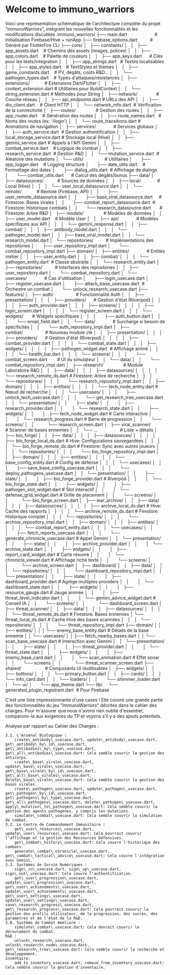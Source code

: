 # Welcome to immuno_warriors


Voici une représentation schématique de l'architecture complète du projet "ImmunoWarriors", intégrant les nouvelles fonctionnalités et les modifications discutées :immuno_warriors/
├── main.dart                      # Initialisation Firebase/Hive + runApp
├── firebase_options.dart          # Généré par FlutterFire CLI
├── core/
│   ├── constants/
│   │   ├── app_assets.dart    # Chemins des assets (images, polices)
│   │   ├── app_colors.dart    # Palette de couleurs
│   │   ├── app_keys.dart      # Clés pour les tests/intégration
│   │   ├── app_strings.dart   # Textes localisables
│   │   ├── app_styles.dart    # TextStyles et thèmes
│   │   ├── game_constants.dart    # PV, dégâts, coûts R&D...
│   │   └── pathogen_types.dart    # Types d'attaques/résistances
│   ├── extensions/            # Extensions Dart/Flutter
│   │   ├── context_extension.dart # Utilitaires pour BuildContext
│   │   └── string_extension.dart # Méthodes pour String
│   ├── network/               # Couche réseau
│   │   ├── api_endpoints.dart # URLs des API
│   │   ├── dio_client.dart    # Client HTTP
│   │   └── network_info.dart  # Vérification de la connectivité
│   ├── routes/                # Gestion des routes
│   │   ├── app_router.dart    # Génération des routes
│   │   ├── route_names.dart   # Noms des routes (ex: '/login')
│   │   └── route_transitions.dart # Animations de navigation
│   ├── services/              # Services globaux
│   │   ├── auth_service.dart  # Gestion authentification
│   │   ├── local_storage_service.dart # Stockage local (Hive)
│   │   ├── gemini_service.dart # Appels à l'API Gemini
│   │   ├── combat_service.dart    # Logique de combat
│   │   ├── research_service.dart  # Gestion R&D
│   │   └── mutation_service.dart  # Aléatoire des mutations
│   └── utils/                 # Utilitaires
│       ├── app_logger.dart    # Logging structuré
│       ├── date_utils.dart    # Formattage des dates
│       ├── dialog_utils.dart  # Affichage de dialogs
│       └── combat_utils.dart      # Calcul des dégâts/bonus
├── data/
│   ├── datasources/           # Sources de données
│   │   ├── local/             # Local (Hive)
│   │   │   └── user_local_datasource.dart
│   │   └── remote/            # Remote (Firebase, API)
│   │       ├── user_remote_datasource.dart
│   │       ├── base_viral_datasource.dart     # Firestore: Bases virales
│   │       ├── combat_report_datasource.dart  # Firestore: Historique combats
│   │       └── research_datasource.dart       # Firestore: Arbre R&D
│   ├── models/                # Modèles de données
│   │   ├── user_model.dart    # Modèle User
│   │   ├── api/              # Modèles spécifiques aux API
│   │   │   └── gemini_response.dart
│   │   ├── combat/
│   │   │   ├── antibody_model.dart
│   │   │   └── pathogen_model.dart
│   │   ├── base_viral_model.dart
│   │   └── research_model.dart
│   └── repositories/          # Implémentations des repositories
│       ├── user_repository_impl.dart
│       └── combat_repository_impl.dart
├── domain/
│   ├── entities/              # Entités métier
│   │   ├── user_entity.dart
│   │   ├── combat/
│   │   │   └── pathogen_entity.dart  # Classe abstraite
│   │   └── research_entity.dart
│   ├── repositories/          # Interfaces des repositories
│   │   ├── user_repository.dart
│       └── combat_repository.dart
│   └── usecases/              # Cas d'utilisation
│       ├── login_usecase.dart
│       ├── register_usecase.dart
│       ├── attack_base_usecase.dart  # Orchestre un combat
│       └── unlock_research_usecase.dart
├── features/
│   ├── auth/                  # Fonctionnalité Auth
│   │   ├── presentation/
│   │   │   ├── providers/      # Gestion d'état (Riverpod)
│   │   │   │   ├── auth_provider.dart
│   │   │   ├── screens/
│   │   │   │   ├── login_screen.dart
│   │   │   │   └── register_screen.dart
│   │   │   └── widgets/       # Widgets spécifiques
│   │   │       ├── auth_button.dart
│   │   │       └── email_field.dart
│   │   └── data/              # Surcharge si besoin de spécificités
│   │       └── auth_repository_impl.dart
│   ├── combat/                  # Nouveau module clé
│   │   ├── presentation/
│   │   │   ├── providers/      # Gestion d'état (Riverpod)
│   │   │   │   ├── combat_provider.dart
│   │   │   │   └── combat_state.dart
│   │   │   ├── widgets/
│   │   │   │   ├── pathogen_widget.dart  # Affichage animé
│   │   │   │   └── health_bar.dart
│   │   │   └── screens/
│   │   │       └── combat_screen.dart        # UI du simulateur
│   │   └── data/
│   │       └── combat_repository_impl.dart
│   ├── research/                # Module Laboratoire R&D
│   │   ├── data/
│   │   │   ├── datasources/
│   │   │   │   └── research_remote_ds.dart # Firestore: Arbre de recherche
│   │   │   └── repositories/
│   │   │       └── research_repository_impl.dart
│   │   ├── domain/
│   │   │   ├── entities/
│   │   │   │   └── tech_node_entity.dart  # Nœud de recherche
│   │   │   └── usecases/
│   │   │       ├── unlock_tech_usecase.dart
│   │   │       └── get_research_tree_usecase.dart
│   │   └── presentation/
│   │       ├── state/
│   │       │   ├── research_provider.dart
│   │       │   └── research_state.dart
│   │       ├── widgets/
│   │       │   ├── tech_node_widget.dart   # Carte interactive
│   │       │   └── research_progress.dart # Barre de progression
│   │       └── screens/
│   │           └── research_screen.dart
│   ├── viral_scanner/           # Scanner de bases ennemies
│   │   └── ...                  # Liste + détails
│   ├── bio_forge/
│   │   ├── data/
│   │   │   ├── datasources/
│   │   │   │   ├── bio_forge_local_ds.dart  # Hive: Configurations sauvegardées
│   │   │   │   └── bio_forge_remote_ds.dart # Firestore: Sync avec autres joueurs
│   │   │   └── repositories/
│   │   │       └── bio_forge_repository_impl.dart
│   │   ├── domain/
│   │   │   ├── entities/
│   │   │   │   └── base_config_entity.dart  # Config de défense
│   │   │   └── usecases/
│   │   │       ├── save_base_config_usecase.dart
│   │   │       └── deploy_pathogens_usecase.dart
│   │   └── presentation/
│   │       ├── state/
│   │       │   ├── bio_forge_provider.dart  # Riverpod
│   │       │   └── bio_forge_state.dart
│   │       ├── widgets/
│   │       │   ├── pathogen_slot_widget.dart # Slot interactif
│   │       │   └── defense_grid_widget.dart  # Grille de placement
│   │       └── screens/
│   │           └── bio_forge_screen.dart
│   ├── war_archive/
│   │   ├── data/
│   │   │   ├── datasources/
│   │   │   │   ├── archive_local_ds.dart  # Hive: Cache des rapports
│   │   │   │   └── archive_remote_ds.dart # Firestore: Historique complet
│   │   │   └── repositories/
│   │   │       └── archive_repository_impl.dart
│   │   ├── domain/
│   │   │   ├── entities/
│   │   │   │   └── combat_report_entity.dart
│   │   │   └── usecases/
│   │   │       ├── fetch_reports_usecase.dart
│   │   │       └── generate_chronicle_usecase.dart # Appel Gemini
│   │   └── presentation/
│   │       ├── state/
│   │       │   ├── archive_provider.dart
│   │       │   └── archive_state.dart
│   │       ├── widgets/
│   │       │   ├── report_card_widget.dart  # Carte résumé
│   │       │   └── chronicle_viewer.dart   # Affichage riche texte
│   │       └── screens/
│   │           └── archive_screen.dart
│   ├── dashboard/
│   │   ├── data/
│   │   │   └── repositories/
│   │   │       └── dashboard_repository_impl.dart
│   │   └── presentation/
│   │       ├── state/
│   │       │   ├── dashboard_provider.dart # Agrège multiples providers
│   │       │   └── dashboard_state.dart
│   │       ├── widgets/
│   │       │   ├── resource_gauge.dart    # Jauge animée
│   │       │   ├── threat_level_indicator.dart
│   │       │   └── gemini_advice_widget.dart # Conseil IA
│   │       └── screens/
│   │           └── dashboard_screen.dart
│   ├── threat_scanner/
│   │   ├── data/
│   │   │   ├── datasources/
│   │   │   │   └── threat_remote_ds.dart # Firestore: Bases ennemies
            │   └── threat_local_ds.dart   # Cache Hive des bases scannées
│   │   │   └── repositories/
│   │   │       └── threat_repository_impl.dart
        ├── domain/
    │   │        ├── entities/
    │   │        │     └── enemy_base_entity.dart # Détails de la base ennemie
    │   │        └── usecases/
    │   │            ├── fetch_nearby_bases.dart
    │   │            └── scan_base_usecase.dart # Interaction avec Gemini
│   │   └── presentation/
│   │       ├── state/
│   │       │   ├── threat_provider.dart
│   │       │   └── threat_state.dart
│   │       ├── widgets/
│   │       │   ├── enemy_base_card.dart
│   │       │   └── scan_animation.dart    # Effet sonar
│   │       └── screens
│   │           └── threat_scanner_screen.dart
├── shared/                   # Composants UI réutilisables
│   ├── widgets/
│   │   ├── buttons/
│   │   │   └── primary_button.dart
│   │   ├── cards/
│   │   │   └── info_card.dart
│   │   └── loaders/
│   │       └── shimmer_loader.dart
│   └── ui/
│       └── app_theme.dart
└── lib/
    └── generated_plugin_registrant.dart  # Pour Firebase



C'est une liste impressionnante d'use cases ! Elle couvre une grande partie des fonctionnalités du jeu "ImmunoWarriors" décrites dans le cahier des charges. Pour m'assurer que nous n'avons rien oublié d'essentiel, comparons-la aux exigences du TP et voyons s'il y a des ajouts potentiels.

Analyse par rapport au Cahier des Charges :

    3.1. L'Arsenal Biologique :
        create\_antibody\_usecase.dart, update\_antibody\_usecase.dart, get\_antibody\_by\_id\_usecase.dart, get\_antibodies\_by\_type\_usecase.dart, get\_all\_antibodies\_usecase.dart: Cela semble couvrir la gestion des anticorps.
        create\_base\_virale\_usecase.dart, update\_base\_virale\_usecase.dart, get\_base\_virale\_by\_id\_usecase.dart, get\_all\_base\_virales\_usecase.dart, delete\_base\_virale\_usecase.dart: Cela semble couvrir la gestion des bases virales.
        create\_pathogen\_usecase.dart, update\_pathogen\_usecase.dart, get\_pathogen\_by\_id\_usecase.dart, get\_pathogens\_by\_type\_usecase.dart, get\_all\_pathogens\_usecase.dart, delete\_pathogen\_usecase.dart, apply\_mutation\_to\_pathogen\_usecase.dart: Cela semble couvrir la gestion des agents pathogènes, y compris les mutations.
        simulate\_combat\_usecase.dart: Cela semble couvrir la simulation de combat.
    3.2. Le Centre de Commandement Immunitaire :
        get\_user\_resources\_usecase.dart, update\_user\_resources\_usecase.dart: Cela pourrait couvrir l'affichage et la gestion des Ressources Défensives.
        get\_combat\_history\_usecase.dart: Cela couvre l'historique des combats.
        generate\_combat\_chronicle\_usecase.dart, get\_combat\_tactical\_advice\_usecase.dart: Cela couvre l'intégration avec Gemini.
    3.3. Systèmes de Survie Numériques :
        sign\_in\_usecase.dart, sign\_up\_usecase.dart, sign\_out\_usecase.dart: Cela couvre l'authentification.
        get\_user\_progression\_usecase.dart, update\_user\_progression\_usecase.dart, get\_user\_achievements\_usecase.dart, update\_user\_achievements\_usecase.dart, get\_user\_settings\_usecase.dart, update\_user\_settings\_usecase.dart, save\_research\_progress\_usecase.dart, get\_research\_progress\_usecase.dart: Cela pourrait couvrir la gestion des profils utilisateur, de la progression, des succès, des paramètres et de l'état de la R&D.
    3.8. Système de Combat Amélioré :
        simulate\_combat\_usecase.dart: Cela devrait couvrir le déroulement du combat.
    R&D :
        unlock\_research\_usecase.dart, unlock\_research\_node\_usecase.dart, get\_research\_tree\_usecase.dart: Cela semble couvrir la recherche et développement.
    Inventaire:
        add_to_inventory_usecase.dart, remove_from_inventory_usecase.dart: Cela semble couvrir la gestion d'inventaire.